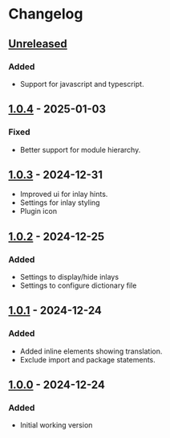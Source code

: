 # Changelog

## [Unreleased]

### Added

- Support for javascript and typescript.

## [1.0.4] - 2025-01-03

### Fixed

- Better support for module hierarchy.

## [1.0.3] - 2024-12-31

- Improved ui for inlay hints.
- Settings for inlay styling
- Plugin icon

## [1.0.2] - 2024-12-25

### Added

- Settings to display/hide inlays
- Settings to configure dictionary file

## [1.0.1] - 2024-12-24

### Added

- Added inline elements showing translation.
- Exclude import and package statements.

## [1.0.0] - 2024-12-24

### Added

- Initial working version

[Unreleased]: https://github.com/hpalma/intellij-domain-translator/compare/v1.0.4...HEAD
[1.0.4]: https://github.com/hpalma/intellij-domain-translator/compare/v1.0.3...v1.0.4
[1.0.3]: https://github.com/hpalma/intellij-domain-translator/compare/v1.0.2...v1.0.3
[1.0.2]: https://github.com/hpalma/intellij-domain-translator/compare/v1.0.1...v1.0.2
[1.0.1]: https://github.com/hpalma/intellij-domain-translator/compare/v1.0.0...v1.0.1
[1.0.0]: https://github.com/hpalma/intellij-domain-translator/commits/v1.0.0
